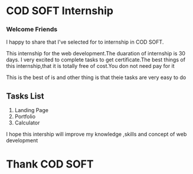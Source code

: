 <!DOCTYPE html>
<html>
  <body>
    <h1>
      COD SOFT Internship
    </h1>
    <h3>
      Welcome Friends
    </h3>
    <p>I happy to share that I've selected for to internship in COD SOFT.</p>
    <p>This internship for the web development.The duaration of internship is 30 days.
    I very excited to complete tasks to get certificate.The best things of this internship,that it is totally free of cost.You don not need pay for it
    </p>
    <p>This is the best of is and other thing is that theie tasks are very easy to do</p>
    <h2>Tasks List</h2>
    <ol>
      <li>Landing Page</li>
      <li>Portfolio</li>
      <li>Calculator</li>
    </ol>
    <p>I hope this intership will improve my knowledge ,skills and concept of web development
    </p>
    <h1>
      Thank COD SOFT
    </h1>
  </body>
</html>
